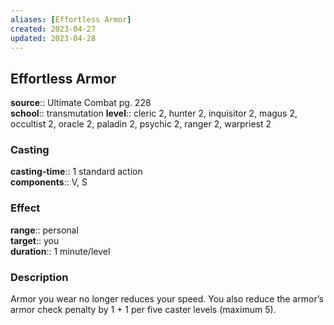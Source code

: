 ```yaml
---
aliases: [Effortless Armor]
created: 2023-04-27
updated: 2023-04-28
---
```


## Effortless Armor

**source**:: Ultimate Combat pg. 228  
**school**:: transmutation
**level**:: cleric 2, hunter 2, inquisitor 2, magus 2, occultist 2, oracle 2, paladin 2, psychic 2, ranger 2, warpriest 2

### Casting

**casting-time**:: 1 standard action  
**components**:: V, S

### Effect

**range**:: personal  
**target**:: you  
**duration**:: 1 minute/level

### Description

Armor you wear no longer reduces your speed. You also reduce the armor’s armor check penalty by 1 + 1 per five caster levels (maximum 5).

